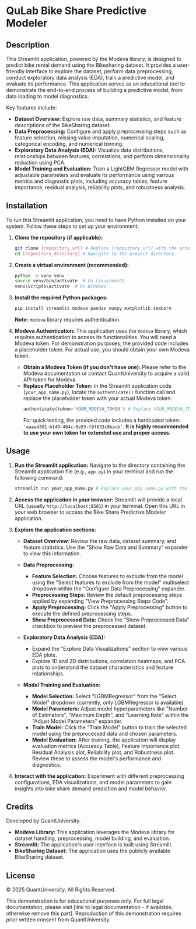 # QuLab Bike Share Predictive Modeler

## Description

This Streamlit application, powered by the Modeva library, is designed to predict bike rental demand using the Bikesharing dataset. It provides a user-friendly interface to explore the dataset, perform data preprocessing, conduct exploratory data analysis (EDA), train a predictive model, and evaluate its performance. This application serves as an educational tool to demonstrate the end-to-end process of building a predictive model, from data loading to model diagnostics.

Key features include:

- **Dataset Overview:** Explore raw data, summary statistics, and feature descriptions of the BikeSharing dataset.
- **Data Preprocessing:** Configure and apply preprocessing steps such as feature selection, missing value imputation, numerical scaling, categorical encoding, and numerical binning.
- **Exploratory Data Analysis (EDA):** Visualize data distributions, relationships between features, correlations, and perform dimensionality reduction using PCA.
- **Model Training and Evaluation:** Train a LightGBM Regressor model with adjustable parameters and evaluate its performance using various metrics and diagnostic plots, including accuracy tables, feature importance, residual analysis, reliability plots, and robustness analysis.

## Installation

To run this Streamlit application, you need to have Python installed on your system. Follow these steps to set up your environment:

1. **Clone the repository (if applicable):**
   ```bash
   git clone [repository_url] # Replace [repository_url] with the actual repository URL if available
   cd [repository_directory] # Navigate to the project directory
   ```

2. **Create a virtual environment (recommended):**
   ```bash
   python -m venv venv
   source venv/bin/activate  # On Linux/macOS
   venv\Scripts\activate  # On Windows
   ```

3. **Install the required Python packages:**
   ```bash
   pip install streamlit modeva pandas numpy matplotlib seaborn
   ```
   **Note:** `modeva` library requires authentication.

4. **Modeva Authentication:**
   This application uses the `modeva` library, which requires authentication to access its functionalities. You will need a Modeva token. For demonstration purposes, the provided code includes a placeholder token. For actual use, you should obtain your own Modeva token.

   * **Obtain a Modeva Token (if you don't have one):** Please refer to the Modeva documentation or contact QuantUniversity to acquire a valid API token for Modeva.
   * **Replace Placeholder Token:**  In the Streamlit application code (`your_app_name.py`), locate the `authenticate()` function call and replace the placeholder token with your actual Modeva token:
     ```python
     authenticate(token='YOUR_MODEVA_TOKEN') # Replace YOUR_MODEVA_TOKEN with your actual token
     ```
     For quick testing, the provided code includes a hardcoded token: `'eaaa4301-b140-484c-8e93-f9f633c8bacb'`. **It is highly recommended to use your own token for extended use and proper access.**

## Usage

1. **Run the Streamlit application:**
   Navigate to the directory containing the Streamlit application file (e.g., `app.py`) in your terminal and run the following command:
   ```bash
   streamlit run your_app_name.py # Replace your_app_name.py with the actual filename of your Streamlit application
   ```

2. **Access the application in your browser:**
   Streamlit will provide a local URL (usually `http://localhost:8501`) in your terminal. Open this URL in your web browser to access the Bike Share Predictive Modeler application.

3. **Explore the application sections:**

   - **Dataset Overview:**  Review the raw data, dataset summary, and feature statistics. Use the "Show Raw Data and Summary" expander to view this information.

   - **Data Preprocessing:**
     - **Feature Selection:**  Choose features to exclude from the model using the "Select features to exclude from the model" multiselect dropdown within the "Configure Data Preprocessing" expander.
     - **Preprocessing Steps:** Review the default preprocessing steps applied by expanding "View Preprocessing Steps Code".
     - **Apply Preprocessing:** Click the "Apply Preprocessing" button to execute the defined preprocessing steps.
     - **Show Preprocessed Data:** Check the "Show Preprocessed Data" checkbox to preview the preprocessed dataset.

   - **Exploratory Data Analysis (EDA):**
     - Expand the "Explore Data Visualizations" section to view various EDA plots.
     - Explore 1D and 2D distributions, correlation heatmaps, and PCA plots to understand the dataset characteristics and feature relationships.

   - **Model Training and Evaluation:**
     - **Model Selection:** Select "LGBMRegressor" from the "Select Model" dropdown (currently, only LGBMRegressor is available).
     - **Model Parameters:** Adjust model hyperparameters like "Number of Estimators", "Maximum Depth", and "Learning Rate" within the "Adjust Model Parameters" expander.
     - **Train Model:** Click the "Train Model" button to train the selected model using the preprocessed data and chosen parameters.
     - **Model Evaluation:** After training, the application will display evaluation metrics (Accuracy Table), Feature Importance plot, Residual Analysis plot, Reliability plot, and Robustness plot. Review these to assess the model's performance and diagnostics.

4. **Interact with the application:**
   Experiment with different preprocessing configurations, EDA visualizations, and model parameters to gain insights into bike share demand prediction and model behavior.

## Credits

Developed by QuantUniversity.

- **Modeva Library:**  This application leverages the Modeva library for dataset handling, preprocessing, model building, and evaluation.
- **Streamlit:** The application's user interface is built using Streamlit.
- **BikeSharing Dataset:**  The application uses the publicly available BikeSharing dataset.

## License

© 2025 QuantUniversity. All Rights Reserved.

This demonstration is for educational purposes only. For full legal documentation, please visit [link to legal documentation - if available, otherwise remove this part]. Reproduction of this demonstration requires prior written consent from QuantUniversity.
